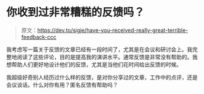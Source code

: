 # 你收到过非常糟糕的反馈吗？

> 原文：<https://dev.to/sigje/have-you-received-really-great-terrible-feedback-ccc>

我考虑写一篇关于反馈的文章已经有一段时间了，尤其是在会议和研讨会上。我完整地阅读了这些评论，目的是提高我的演讲水平。通常反馈是非常没有帮助的。我想帮助人们更好地设计他们的反馈，尤其是当他们花时间给出反馈的时候。

我超级好奇别人经历过什么样的反馈，是对你分享过的文章，工作中的点评，还是会议谈话。什么对你有用？匿名反馈有帮助吗？